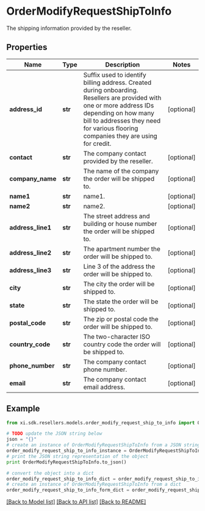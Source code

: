 # OrderModifyRequestShipToInfo

The shipping information provided by the reseller.

## Properties

Name | Type | Description | Notes
------------ | ------------- | ------------- | -------------
**address_id** | **str** | Suffix used to identify billing address. Created during onboarding. Resellers are provided with one or more address IDs depending on how many bill to addresses they need for various flooring companies they are using for credit. | [optional] 
**contact** | **str** | The company contact provided by the reseller. | [optional] 
**company_name** | **str** | The name of the company the order will be shipped to. | [optional] 
**name1** | **str** | name1. | [optional] 
**name2** | **str** | name2. | [optional] 
**address_line1** | **str** | The street address and building or house number the order will be shipped to. | [optional] 
**address_line2** | **str** | The apartment number the order will be shipped to. | [optional] 
**address_line3** | **str** | Line 3 of the address the order will be shipped to. | [optional] 
**city** | **str** | The city the order will be shipped to. | [optional] 
**state** | **str** | The state the order will be shipped to. | [optional] 
**postal_code** | **str** | The zip or postal code the order will be shipped to. | [optional] 
**country_code** | **str** | The two-character ISO country code the order will be shipped to. | [optional] 
**phone_number** | **str** | The company contact phone number. | [optional] 
**email** | **str** | The company contact email address. | [optional] 

## Example

```python
from xi.sdk.resellers.models.order_modify_request_ship_to_info import OrderModifyRequestShipToInfo

# TODO update the JSON string below
json = "{}"
# create an instance of OrderModifyRequestShipToInfo from a JSON string
order_modify_request_ship_to_info_instance = OrderModifyRequestShipToInfo.from_json(json)
# print the JSON string representation of the object
print OrderModifyRequestShipToInfo.to_json()

# convert the object into a dict
order_modify_request_ship_to_info_dict = order_modify_request_ship_to_info_instance.to_dict()
# create an instance of OrderModifyRequestShipToInfo from a dict
order_modify_request_ship_to_info_form_dict = order_modify_request_ship_to_info.from_dict(order_modify_request_ship_to_info_dict)
```
[[Back to Model list]](../README.md#documentation-for-models) [[Back to API list]](../README.md#documentation-for-api-endpoints) [[Back to README]](../README.md)


